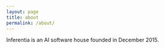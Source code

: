 ```yaml
---
layout: page
title: about
permalink: /about/
---
```


Inferentia is an AI software house founded in December 2015. 

